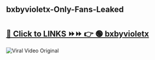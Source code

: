 
 ## bxbyvioletx-Only-Fans-Leaked

# <h2><a href="https://clipsfans.com/bxbyvioletx&ref=git">🔗 Click to LINKS ⏩⏩ 👉 🟢 bxbyvioletx </a></h2>

<a href="https://clipsfans.com/bxbyvioletx&ref=git" rel="nofollow" data-target="animated-image.originalLink"><img src="https://i.ibb.co.com/xMMVF88/686577567.gif" alt="Viral Video Original" style="max-width: 100%; display: inline-block;" data-target="animated-image.originalImage"></a>
